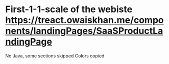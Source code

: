 # First-1-1-scale of the webiste https://treact.owaiskhan.me/components/landingPages/SaaSProductLandingPage
No Java, some sections skipped
Colors copied 

